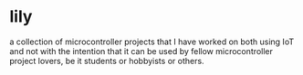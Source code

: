 # lily
a collection of microcontroller projects that I have worked on both using IoT and not with the intention that it can be used by fellow microcontroller project lovers, be it students or hobbyists or others.
